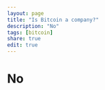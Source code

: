 ```yaml
---
layout: page
title: "Is Bitcoin a company?"
description: "No"
tags: [bitcoin]
share: true
edit: true
---
```


# No
